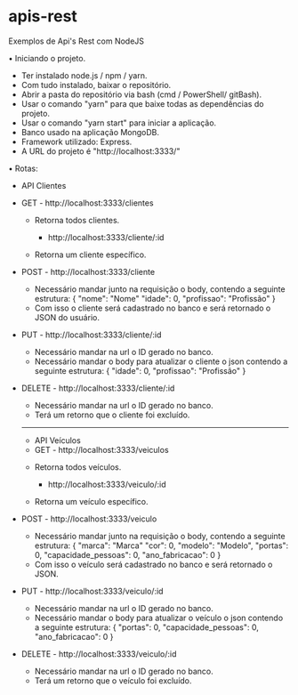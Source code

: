 # apis-rest

Exemplos de Api's Rest com NodeJS 

• Iniciando o projeto.
 - Ter instalado node.js / npm / yarn.
 - Com tudo instalado, baixar o repositório.
 - Abrir a pasta do repositório via bash (cmd / PowerShell/ gitBash).
 - Usar o comando "yarn" para que baixe todas as dependências do projeto.
 - Usar o comando "yarn start" para iniciar a aplicação.
 - Banco usado na aplicação MongoDB.
 - Framework utilizado: Express.
 - A URL do projeto é "http://localhost:3333/"
 
• Rotas:
- API Clientes

* GET - http://localhost:3333/clientes
  - Retorna todos clientes.
  
      - http://localhost:3333/cliente/:id
  - Retorna um cliente específico.
  
* POST - http://localhost:3333/cliente
  - Necessário mandar junto na requisição o body, contendo a seguinte estrutura:
      {
        "nome": "Nome"
        "idade": 0, 
        "profissao": "Profissão"
      }
  - Com isso o cliente será cadastrado no banco e será retornado o JSON do usuário.

* PUT - http://localhost:3333/cliente/:id
  - Necessário mandar na url o ID gerado no banco.
  - Necessário mandar o body para atualizar o cliente o json contendo a seguinte estrutura: 
      {
        "idade": 0, 
        "profissao": "Profissão"
      }

* DELETE - http://localhost:3333/cliente/:id
  - Necessário mandar na url o ID gerado no banco.
  - Terá um retorno que o cliente foi excluído.
  
  ____________________________________________________________________________
  
  - API Veículos
  
  * GET - http://localhost:3333/veiculos
  - Retorna todos veículos.
  
      - http://localhost:3333/veiculo/:id
  - Retorna um veículo específico.
  
* POST - http://localhost:3333/veiculo
  - Necessário mandar junto na requisição o body, contendo a seguinte estrutura:
      {
        "marca": "Marca"
        "cor": 0, 
        "modelo": "Modelo",
        "portas": 0,
        "capacidade_pessoas": 0,
        "ano_fabricacao": 0
      }
  - Com isso o veículo será cadastrado no banco e será retornado o JSON.

* PUT - http://localhost:3333/veiculo/:id
  - Necessário mandar na url o ID gerado no banco.
  - Necessário mandar o body para atualizar o veículo o json contendo a seguinte estrutura: 
      {
        "portas": 0,
        "capacidade_pessoas": 0,
        "ano_fabricacao": 0
      }

* DELETE - http://localhost:3333/veiculo/:id
  - Necessário mandar na url o ID gerado no banco.
  - Terá um retorno que o veículo foi excluído.
